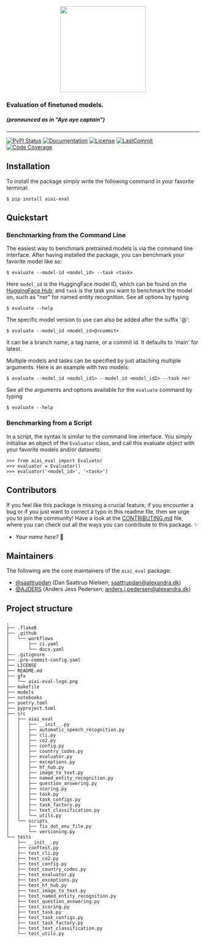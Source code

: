 <div align='center'>
<img src="https://raw.githubusercontent.com/alexandrainst/AIAI-eval/main/gfx/aiai-eval-logo.png" width="auto" height="224">
</div>

### Evaluation of finetuned models.
##### _(pronounced as in "Aye aye captain")_

______________________________________________________________________
[![PyPI Status](https://badge.fury.io/py/aiai_eval.svg)](https://pypi.org/project/aiai_eval/)
[![Documentation](https://img.shields.io/badge/docs-passing-green)](https://alexandrainst.github.io/AIAI-eval/aiai_eval.html)
[![License](https://img.shields.io/github/license/alexandrainst/AIAI-eval)](https://github.com/alexandrainst/AIAI-eval/blob/main/LICENSE)
[![LastCommit](https://img.shields.io/github/last-commit/alexandrainst/AIAI-eval)](https://github.com/alexandrainst/AIAI-eval/commits/main)
[![Code Coverage](https://img.shields.io/badge/Coverage-82%25-yellowgreen.svg)](https://github.com/alexandrainst/AIAI-eval/tree/main/tests)


## Installation
To install the package simply write the following command in your favorite terminal:
```
$ pip install aiai-eval
```

## Quickstart
### Benchmarking from the Command Line
The easiest way to benchmark pretrained models is via the command line interface. After
having installed the package, you can benchmark your favorite model like so:
```
$ evaluate --model-id <model_id> --task <task>
```

Here `model_id` is the HuggingFace model ID, which can be found on the [HuggingFace
Hub](https://huggingface.co/models), and `task` is the task you want to benchmark the
model on, such as "ner" for named entity recognition. See all options by typing
```
$ evaluate --help
```

The specific model version to use can also be added after the suffix '@':
```
$ evaluate --model_id <model_id>@<commit>
```

It can be a branch name, a tag name, or a commit id. It defaults to 'main' for latest.

Multiple models and tasks can be specified by just attaching multiple arguments. Here
is an example with two models:
```
$ evaluate --model_id <model_id1> --model_id <model_id2> --task ner
```

See all the arguments and options available for the `evaluate` command by typing
```
$ evaluate --help
```

### Benchmarking from a Script
In a script, the syntax is similar to the command line interface. You simply initialise
an object of the `Evaluator` class, and call this evaluate object with your favorite
models and/or datasets:
```
>>> from aiai_eval import Evaluator
>>> evaluator = Evaluator()
>>> evaluator('<model_id>', '<task>')
```


## Contributors

If you feel like this package is missing a crucial feature, if you encounter a bug or
if you just want to correct a typo in this readme file, then we urge you to join the
community! Have a look at the [CONTRIBUTING.md](./CONTRIBUTING.md) file, where you can
check out all the ways you can contribute to this package. :sparkles:

- _Your name here?_ :tada:


## Maintainers

The following are the core maintainers of the `aiai_eval` package:

- [@saattrupdan](https://github.com/saattrupdan) (Dan Saattrup Nielsen; saattrupdan@alexandra.dk)
- [@AJDERS](https://github.com/AJDERS) (Anders Jess Pedersen; anders.j.pedersen@alexandra.dk)


## Project structure
```
.
├── .flake8
├── .github
│   └── workflows
│       ├── ci.yaml
│       └── docs.yaml
├── .gitignore
├── .pre-commit-config.yaml
├── LICENSE
├── README.md
├── gfx
│   └── aiai-eval-logo.png
├── makefile
├── models
├── notebooks
├── poetry.toml
├── pyproject.toml
├── src
│   ├── aiai_eval
│   │   ├── __init__.py
│   │   ├── automatic_speech_recognition.py
│   │   ├── cli.py
│   │   ├── co2.py
│   │   ├── config.py
│   │   ├── country_codes.py
│   │   ├── evaluator.py
│   │   ├── exceptions.py
│   │   ├── hf_hub.py
│   │   ├── image_to_text.py
│   │   ├── named_entity_recognition.py
│   │   ├── question_answering.py
│   │   ├── scoring.py
│   │   ├── task.py
│   │   ├── task_configs.py
│   │   ├── task_factory.py
│   │   ├── text_classification.py
│   │   └── utils.py
│   └── scripts
│       ├── fix_dot_env_file.py
│       └── versioning.py
└── tests
    ├── __init__.py
    ├── conftest.py
    ├── test_cli.py
    ├── test_co2.py
    ├── test_config.py
    ├── test_country_codes.py
    ├── test_evaluator.py
    ├── test_exceptions.py
    ├── test_hf_hub.py
    ├── test_image_to_text.py
    ├── test_named_entity_recognition.py
    ├── test_question_answering.py
    ├── test_scoring.py
    ├── test_task.py
    ├── test_task_configs.py
    ├── test_task_factory.py
    ├── test_text_classification.py
    └── test_utils.py
```
